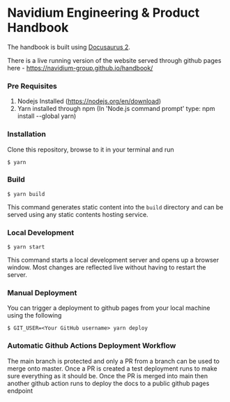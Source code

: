 # Navidium Engineering & Product Handbook

The handbook is built using [Docusaurus 2](https://docusaurus.io/).

There is a live running version of the website served through github pages here - https://navidium-group.github.io/handbook/

### Pre Requisites

1. Nodejs Installed (https://nodejs.org/en/download)
2. Yarn installed through npm (In 'Node.js command prompt' type: npm install --global yarn)

### Installation

Clone this repository, browse to it in your terminal and run

```
$ yarn
```
### Build

```
$ yarn build
```

This command generates static content into the `build` directory and can be served using any static contents hosting service.

### Local Development

```
$ yarn start
```

This command starts a local development server and opens up a browser window. Most changes are reflected live without having to restart the server.

### Manual Deployment

You can trigger a deployment to github pages from your local machine using the following

```
$ GIT_USER=<Your GitHub username> yarn deploy
```

### Automatic Github Actions Deployment Workflow

The main branch is protected and only a PR from a branch can be used to merge onto master. Once a PR is created a test deployment runs to make sure everything as it should be. Once the PR is merged into main then another github action runs to deploy the docs to a public github pages endpoint
